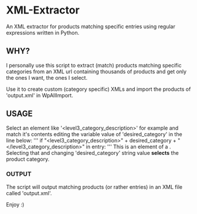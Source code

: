 # XML-Extractor
An XML extractor for products matching specific entries using regular expressions written in Python.

## WHY?
I personally use this script to extract (match) products matching specific categories from an XML url containing thousands of products and get only the ones I want, the ones I select.

Use it to create custom (category specific) XMLs and import the products of 'output.xml' in WpAllImport.

## USAGE
Select an element like '<level3_category_description>' for example and match it's contents editing the variable value of 'desired_category' in the line below:
'''
if "<level3_category_description>" + desired_category + "</level3_category_description>" in entry:
'''
This is an element of a <product>. Selecting that and changing 'desired_category' string value __selects__ the product category. 

### OUTPUT
The script will output matching products (or rather entries) in an XML file called 'output.xml'.

Enjoy :)


